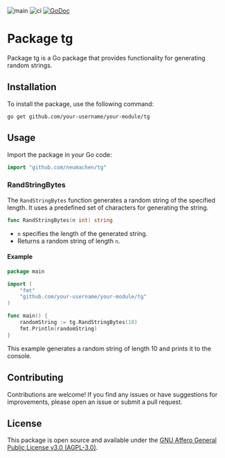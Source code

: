 ![main](https://github.com/neumachen/tg/actions/workflows/ci.yml/badge.svg?branch=main)
![ci](https://github.com/neumachen/tg/actions/workflows/ci.yml/badge.svg)
[![GoDoc](https://img.shields.io/badge/godoc-reference-blue.svg)](https://pkg.go.dev/github.com/neumachen/tg)

# Package tg

Package tg is a Go package that provides functionality for generating random strings.

## Installation

To install the package, use the following command:

```
go get github.com/your-username/your-module/tg
```

## Usage

Import the package in your Go code:

```go
import "github.com/neumachen/tg"
```

### RandStringBytes

The `RandStringBytes` function generates a random string of the specified length. It uses a predefined set of characters for generating the string.

```go
func RandStringBytes(n int) string
```

- `n` specifies the length of the generated string.
- Returns a random string of length `n`.

#### Example

```go
package main

import (
	"fmt"
	"github.com/your-username/your-module/tg"
)

func main() {
	randomString := tg.RandStringBytes(10)
	fmt.Println(randomString)
}
```

This example generates a random string of length 10 and prints it to the console.

## Contributing

Contributions are welcome! If you find any issues or have suggestions for improvements, please open an issue or submit a pull request.

## License

This package is open source and available under the [GNU Affero General Public License v3.0 (AGPL-3.0)](LICENSE).

